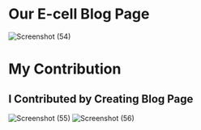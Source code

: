 # Our E-cell Blog Page 

![Screenshot (54)](https://user-images.githubusercontent.com/99734957/205124893-a37a36fe-f555-4bd0-b03b-a41f61295018.png)
# My Contribution
## I Contributed by Creating Blog Page
![Screenshot (55)](https://user-images.githubusercontent.com/99734957/205124988-ec3cd12a-1a14-4910-9bb9-9577ac90133a.png)
![Screenshot (56)](https://user-images.githubusercontent.com/99734957/205125061-4c4d598e-736d-471e-b037-75ac8b122f51.png)
